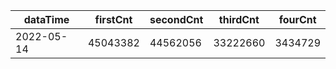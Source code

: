 |dataTime|firstCnt|secondCnt|thirdCnt|fourCnt|
|-|-|-|-|-|
|2022-05-14|45043382|44562056|33222660|3434729|